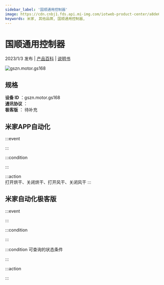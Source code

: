 ```yaml
---
sidebar_label: '国顺通用控制器'
image: https://cdn.cnbj1.fds.api.mi-img.com/iotweb-product-center/a8de63aac58e3f996409b49b31ae828a_1668407202088.png?GalaxyAccessKeyId=AKVGLQWBOVIRQ3XLEW&Expires=9223372036854775807&Signature=iScgnR5aViO+hykkVLWr7FE6wYw=
keywords: 米家, 其他品牌, 国顺通用控制器, 
---
```

# 国顺通用控制器

2023/1/3 发布 | [产品百科](https://home.mi.com/webapp/content/baike/product/index.html?model=gszn.motor.gs168/) | [说明书](https://home.mi.com/views/introduction.html?model=gszn.motor.gs168&region=cn)

![gszn.motor.gs168](https://cdn.cnbj1.fds.api.mi-img.com/iotweb-product-center/a8de63aac58e3f996409b49b31ae828a_1668407202088.png?GalaxyAccessKeyId=AKVGLQWBOVIRQ3XLEW&Expires=9223372036854775807&Signature=iScgnR5aViO+hykkVLWr7FE6wYw=)

## 规格  
> 
**设备 ID** ：gszn.motor.gs168  
**通讯协议** ：  
**极客版**  ： 待补充 


## 米家APP自动化  

:::event  

:::

:::condition  

:::

:::action   
打开烘干、关闭烘干、打开风干、关闭风干
:::

## 米家自动化极客版  

:::event  

:::

:::condition  

:::

:::condition 可查询的状态条件  

:::

:::action  

:::

        
